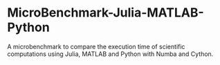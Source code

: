 # MicroBenchmark-Julia-MATLAB-Python
A microbenchmark to compare the execution time of scientific computations using Julia, MATLAB and Python with Numba and Cython.
